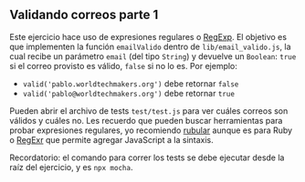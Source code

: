 ## Validando correos parte 1

Este ejercicio hace uso de expresiones regulares o [RegExp](https://developer.mozilla.org/es/docs/Web/JavaScript/Reference/Global_Objects/RegExp). El objetivo es que implementen la función `emailValido` dentro de `lib/email_valido.js`, la cual recibe un parámetro `email` (del tipo `String`) y devuelve un `Boolean`: `true` si el correo provisto es válido, `false` si no lo es. Por ejemplo:

- `valid('pablo.worldtechmakers.org')` debe retornar `false`
- `valid('pablo@worldtechmakers.org')` debe retornar `true`

Pueden abrir el archivo de tests `test/test.js` para ver cuáles correos son válidos y cuáles no. Les recuerdo que pueden buscar herramientas para probar expresiones regulares, yo recomiendo [rubular](http://rubular.com/) aunque es para Ruby o [RegExr](https://regexr.com/) que permite agregar JavaScript a la sintaxis.

Recordatorio: el comando para correr los tests se debe ejecutar desde la raíz del ejercicio, y es `npx mocha`.
